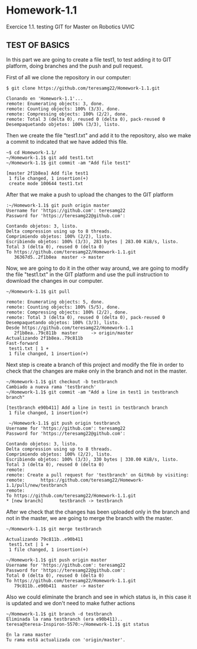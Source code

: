 # Homework-1.1
Exercice 1.1. testing GIT for Master on Robotics UVIC

## **TEST OF BASICS**

In this part we are going to create a file test1, to test adding it to GIT platform, doing branches and the push and pull request.

First of all we clone the repository in our computer:

```````
$ git clone https://github.com/teresamg22/Homework-1.1.git

Clonando en 'Homework-1.1'...
remote: Enumerating objects: 3, done.
remote: Counting objects: 100% (3/3), done.
remote: Compressing objects: 100% (2/2), done.
remote: Total 3 (delta 0), reused 0 (delta 0), pack-reused 0
Desempaquetando objetos: 100% (3/3), listo.
```````

Then we create the file "test1.txt" and add it to the repository, also we make a commit to indcated that we have added this file.

```````
~$ cd Homework-1.1/
~/Homework-1.1$ git add test1.txt
~/Homework-1.1$ git commit -am "Add file test1"

[master 2f1b8ea] Add file test1
 1 file changed, 1 insertion(+)
 create mode 100644 test1.txt
```````
After that we make a push to upload the changes to the GIT platform

```
:~/Homework-1.1$ git push origin master
Username for 'https://github.com': teresamg22
Password for 'https://teresamg22@github.com': 

Contando objetos: 3, listo.
Delta compression using up to 8 threads.
Comprimiendo objetos: 100% (2/2), listo.
Escribiendo objetos: 100% (3/3), 283 bytes | 283.00 KiB/s, listo.
Total 3 (delta 0), reused 0 (delta 0)
To https://github.com/teresamg22/Homework-1.1.git
   36367d5..2f1b8ea  master -> master
```

Now, we are going to do it in the other way around, we are going to modify the file "test1.txt" in the GIT platform and use the pull instruction to download the changes in our computer.

```
~/Homework-1.1$ git pull

remote: Enumerating objects: 5, done.
remote: Counting objects: 100% (5/5), done.
remote: Compressing objects: 100% (2/2), done.
remote: Total 3 (delta 0), reused 0 (delta 0), pack-reused 0
Desempaquetando objetos: 100% (3/3), listo.
Desde https://github.com/teresamg22/Homework-1.1
   2f1b8ea..79c811b  master     -> origin/master
Actualizando 2f1b8ea..79c811b
Fast-forward
 test1.txt | 1 +
 1 file changed, 1 insertion(+)
```

Next step is create a branch of this project and modify the file in order to check that the changes are make only in the branch and not in the master.

```
~/Homework-1.1$ git checkout -b testbranch
Cambiado a nueva rama 'testbranch'
~/Homework-1.1$ git commit -am "Add a line in test1 in testbranch branch"

[testbranch e90b411] Add a line in test1 in testbranch branch
 1 file changed, 1 insertion(+)
 
 ~/Homework-1.1$ git push origin testbranch 
Username for 'https://github.com': teresamg22
Password for 'https://teresamg22@github.com': 

Contando objetos: 3, listo.
Delta compression using up to 8 threads.
Comprimiendo objetos: 100% (2/2), listo.
Escribiendo objetos: 100% (3/3), 330 bytes | 330.00 KiB/s, listo.
Total 3 (delta 0), reused 0 (delta 0)
remote: 
remote: Create a pull request for 'testbranch' on GitHub by visiting:
remote:      https://github.com/teresamg22/Homework-1.1/pull/new/testbranch
remote: 
To https://github.com/teresamg22/Homework-1.1.git
* [new branch]      testbranch -> testbranch
```

After we check that the changes has been uploaded only in the branch and not in the master, we are going to merge the branch with the master.

```
~/Homework-1.1$ git merge testbranch 

Actualizando 79c811b..e90b411
 test1.txt | 1 +
 1 file changed, 1 insertion(+)

~/Homework-1.1$ git push origin master
Username for 'https://github.com': teresamg22
Password for 'https://teresamg22@github.com': 
Total 0 (delta 0), reused 0 (delta 0)
To https://github.com/teresamg22/Homework-1.1.git
   79c811b..e90b411  master -> master
```

Also we could eliminate the branch and see in which status is, in this case it is updated and we don't need to make futher actions

```
~/Homework-1.1$ git branch -d testbranch 
Eliminada la rama testbranch (era e90b411)..
teresa@teresa-Inspiron-5570:~/Homework-1.1$ git status

En la rama master
Tu rama está actualizada con 'origin/master'.

```

```
